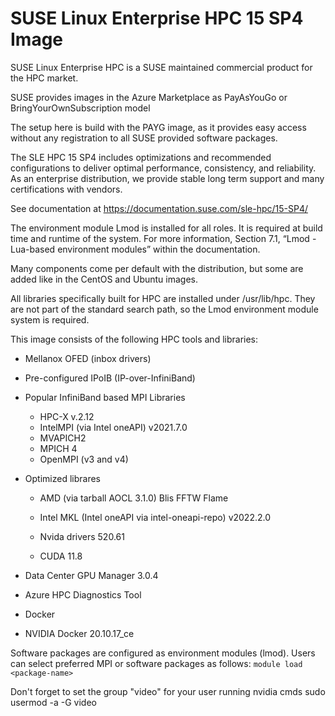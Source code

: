 # SUSE Linux Enterprise HPC 15 SP4 Image

SUSE Linux Enterprise HPC is a SUSE maintained commercial product for the HPC market.

SUSE provides images in the Azure Marketplace as PayAsYouGo or BringYourOwnSubscription model

The setup here is build with the PAYG image, as it provides easy access without any registration to all SUSE provided software packages.

The SLE HPC 15 SP4 includes optimizations and recommended configurations to deliver optimal performance,
consistency, and reliability.
As an enterprise distribution, we provide stable long term support and many certifications with vendors.

See documentation at https://documentation.suse.com/sle-hpc/15-SP4/

The environment module Lmod is installed for all roles.
It is required at build time and runtime of the system.
For more information, Section 7.1, “Lmod - Lua-based environment modules” within the documentation.

Many components come per default with the distribution,
but some are added like in the CentOS and Ubuntu images.

All libraries specifically built for HPC are installed under /usr/lib/hpc.
They are not part of the standard search path, so the Lmod environment module system is required.

This image consists of the following HPC tools and libraries:

- Mellanox OFED (inbox drivers)
- Pre-configured IPoIB (IP-over-InfiniBand)
- Popular InfiniBand based MPI Libraries

  - HPC-X v.2.12
  - IntelMPI (via Intel oneAPI) v2021.7.0
  - MVAPICH2
  - MPICH 4
  - OpenMPI (v3 and v4)

<!--
- Communication Runtimes
  - Libfabric
  - OpenUCX
-->
- Optimized librares

  - AMD (via tarball AOCL 3.1.0)
      Blis
      FFTW
      Flame

  - Intel MKL (Intel oneAPI via intel-oneapi-repo)
    v2022.2.0

  - Nvida drivers 520.61
  - CUDA 11.8

- Data Center GPU Manager 3.0.4
- Azure HPC Diagnostics Tool

- Docker
- NVIDIA Docker 20.10.17_ce

Software packages are configured as environment modules (lmod). Users can select preferred MPI or software packages as follows:
`module load <package-name>`

Don't forget to set the group "video" for your user running nvidia cmds
sudo usermod -a -G video <youruser>